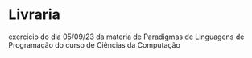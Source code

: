 # Livraria
 exercicio do dia 05/09/23 da materia de Paradigmas de Linguagens de Programação do curso de Ciências da Computação 
